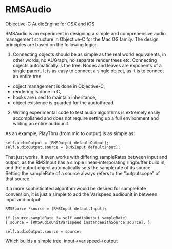 # RMSAudio
Objective-C AudioEngine for OSX and iOS

RMSAudio is an experiment in designing a simple and comprehensive audio management structure in Objective-C for the Mac OS family. The design principles are based on the following logic: 

1. Connecting objects should be as simple as the real world equivalents, in other words, no AUGraph, no separate render trees etc. Connecting objects automatically is the tree. Nodes and leaves are exponents of a single parent. It is as easy to connect a single object, as it is to connect an entire tree.
  * object management is done in Objective-C, 
  * rendering is done in C, 
  * hooks are used to maintain inheritance,
  * object existence is guarded for the audiothread. 

2. Writing experimental code to test audio algorithms is extremely easily accomplished and does not require setting up a full environment and writing an entire audiounit.

As an example, PlayThru (from mic to output) is as simple as: 

    self.audioOutput = [RMSOutput defaultOutput];
    self.audioOutput.source = [RMSInput defaultInput];
   
That just works. It even works with differing sampleRates between input and output, as the RMSInput has a simple linear-interpolating ringbuffer build in, and the output object automatically sets the samplerate of its source. Setting the sampleRate of a source always refers to the “outputscope” of that source. 

If a more sophisticated algorithm would be desired for sampleRate conversion, it is just a simple to add the Varispeed audiounit in between input and output: 
```obj-c
RMSSource *source = [RMSInput defaultInput];

if (source.sampleRate != self.audioOutput.sampleRate)
{ source = [RMSAudioUnitVarispeed instanceWithSource:source]; }

self.audioOutput.source = source;
```
Which builds a simple tree: input->varispeed->output
